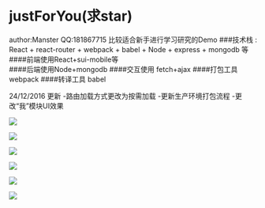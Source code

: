 # justForYou(求star)
author:Manster  QQ:181867715 
比较适合新手进行学习研究的Demo
###技术栈 : React + react-router + webpack + babel + Node + express + mongodb 等
####前端使用React+sui-mobile等  
####后端使用Node+mongodb
####交互使用 fetch+ajax
####打包工具 webpack
####转译工具 babel

24/12/2016 更新
-路由加载方式更改为按需加载
-更新生产环境打包流程
-更改“我”模块UI效果

![](http://demo.manster.me/11.png)     

![](http://demo.manster.me/12.png)

![](http://demo.manster.me/13.png)     

![](http://demo.manster.me/14.png)

![](http://demo.manster.me/15.png)     

![](http://demo.manster.me/16.png)
